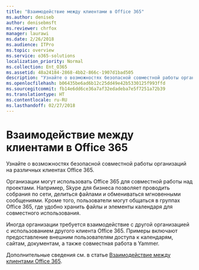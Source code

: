 ```yaml
---
title: "Взаимодействие между клиентами в Office 365"
ms.author: deniseb
author: denisebmsft
ms.reviewer: chrfox
manager: laurawi
ms.date: 2/26/2018
ms.audience: ITPro
ms.topic: overview
ms.service: o365-solutions
localization_priority: Normal
ms.collection: Ent_O365
ms.assetid: 48a24184-2868-4bb2-866c-1907d1bad505
description: "Узнайте о возможностях безопасной совместной работы организаций на различных клиентах Office 365."
ms.openlocfilehash: b06435be6ad6b12c25dd49e42b5330125f993ffd
ms.sourcegitcommit: fb14e6dd6ce36a7af32edadeba7e5f7251a72b39
ms.translationtype: HT
ms.contentlocale: ru-RU
ms.lasthandoff: 02/27/2018
---
```

# <a name="office-365-cross-tenant-collaboration"></a>Взаимодействие между клиентами в Office 365

Узнайте о возможностях безопасной совместной работы организаций на различных клиентах Office 365.
  
Организации могут использовать Office 365 для совместной работы над проектами. Например, Skype для бизнеса позволяет проводить собрания по сети, делиться файлами и обмениваться мгновенными сообщениями. Кроме того, пользователи могут общаться в группах Office 365, где удобно хранить файлы и элементы календаря для совместного использования.
  
Иногда организации требуется взаимодействие с другой организацией с использованием другого клиента Office 365. Примеры включают предоставление внешним пользователям доступа к календарям, сайтам, документам, а также совместная работа в Yammer.
  
Дополнительные сведения см. в статье [Взаимодействие между клиентами Office 365](https://support.office.com/ru-RU/article/Office-365-inter-tenant-collaboration-eb45fd8b-1d5d-4b0c-9c5a-479dbb176e7d).
